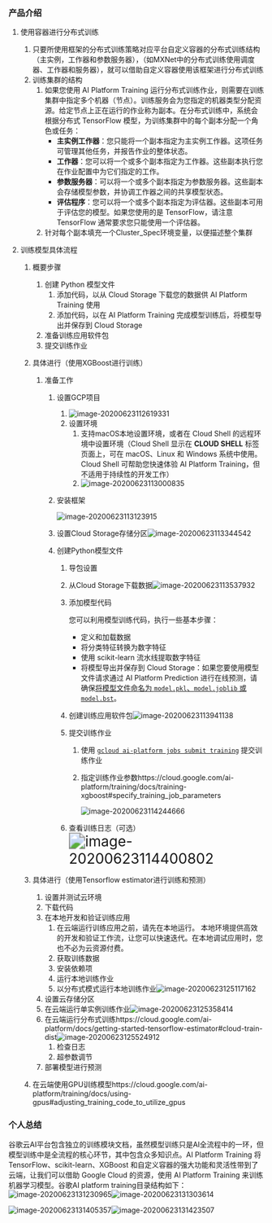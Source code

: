 ### 产品介绍

1. 使用容器进行分布式训练

   1. 只要所使用框架的分布式训练策略对应平台自定义容器的分布式训练结构（主实例，工作器和参数服务器），（如MXNet中的分布式训练使用调度器、工作器和服务器），就可以借助自定义容器使用该框架进行分布式训练
   2. 训练集群的结构
      1. 如果您使用 AI Platform Training 运行分布式训练作业，则需要在训练集群中指定多个机器（节点）。训练服务会为您指定的机器类型分配资源。给定节点上正在运行的作业称为副本。在分布式训练中，系统会根据分布式 TensorFlow 模型，为训练集群中的每个副本分配一个角色或任务：
         - **主实例工作器**：您只能将一个副本指定为主实例工作器。这项任务可管理其他任务，并报告作业的整体状态。
         - **工作器**：您可以将一个或多个副本指定为工作器。这些副本执行您在作业配置中为它们指定的工作。
         - **参数服务器**：可以将一个或多个副本指定为参数服务器。这些副本会存储模型参数，并协调工作器之间的共享模型状态。
         - **评估程序**：您可以将一个或多个副本指定为评估器。这些副本可用于评估您的模型。如果您使用的是 TensorFlow，请注意 TensorFlow 通常要求您只能使用一个评估器。
      2. 针对每个副本填充一个Cluster_Spec环境变量，以便描述整个集群

4. 训练模型具体流程

   1. 概要步骤

      1. 创建 Python 模型文件
         1. 添加代码，以从 Cloud Storage 下载您的数据供 AI Platform Training 使用
         2. 添加代码，以在 AI Platform Training 完成模型训练后，将模型导出并保存到 Cloud Storage
      2. 准备训练应用软件包
      3. 提交训练作业

   2. 具体进行（使用XGBoost进行训练）

      1. 准备工作

         1. 设置GCP项目

            1. ![image-20200623112619331](assets/image-20200623112619331.png)
            2. 设置环境
               1. 支持macOS本地设置环境，或者在 Cloud Shell 的远程环境中设置环境（Cloud Shell 显示在 **CLOUD SHELL** 标签页面上，可在 macOS、Linux 和 Windows 系统中使用。Cloud Shell 可帮助您快速体验 AI Platform Training，但不适用于持续性的开发工作）
               2. ![image-20200623113000835](assets/image-20200623113000835.png)

         2. 安装框架

            ![image-20200623113123915](assets/image-20200623113123915.png)

         3. 设置Cloud Storage存储分区![image-20200623113344542](assets/image-20200623113344542.png)

         4. 创建Python模型文件

            1. 导包设置

            2. 从Cloud Storage下载数据![image-20200623113537932](assets/image-20200623113537932.png)

            3. 添加模型代码

               您可以利用模型训练代码，执行一些基本步骤：

               - 定义和加载数据
               - 将分类特征转换为数字特征
               - 使用 scikit-learn 流水线提取数字特征
               - 将模型导出并保存到 Cloud Storage：如果您要使用模型文件请求通过 AI Platform Prediction 进行在线预测，请确保[将模型文件命名为 `model.pkl`、`model.joblib` 或 `model.bst`](https://cloud.google.com/ai-platform/prediction/docs/exporting-for-prediction#booster)。

            4. 创建训练应用软件包![image-20200623113941138](assets/image-20200623113941138.png)

            5. 提交训练作业

               1. 使用 [`gcloud ai-platform jobs submit training`](https://cloud.google.com/sdk/gcloud/reference/ai-platform/jobs/submit/training) 提交训练作业

               2. 指定训练作业参数https://cloud.google.com/ai-platform/training/docs/training-xgboost#specify_training_job_parameters

                  ![image-20200623114244666](assets/image-20200623114244666.png)

            6. 查看训练日志（可选）<img src="assets/image-20200623114400802.png" alt="image-20200623114400802" style="zoom:200%;" />

   3. 具体进行（使用Tensorflow estimator进行训练和预测）

      1. 设置并测试云环境
      2. 下载代码
      3. 在本地开发和验证训练应用
         1. 在云端运行训练应用之前，请先在本地运行。 本地环境提供高效的开发和验证工作流，让您可以快速迭代。在本地调试应用时，您也不必为云资源付费。
         2. 获取训练数据
         3. 安装依赖项
         4. 运行本地训练作业
         5. 以分布式模式运行本地训练作业![image-20200623125117162](assets/image-20200623125117162.png)
      4. 设置云存储分区
      5. 在云端运行单实例训练作业![image-20200623125358414](assets/image-20200623125358414.png)
      6. 在云端运行分布式训练https://cloud.google.com/ai-platform/docs/getting-started-tensorflow-estimator#cloud-train-dist![image-20200623125524912](assets/image-20200623125524912.png)
         1. 检查日志
         2. 超参数调节
      7. 部署模型进行预测

   4. 在云端使用GPU训练模型https://cloud.google.com/ai-platform/training/docs/using-gpus#adjusting_training_code_to_utilize_gpus

### 个人总结

谷歌云AI平台包含独立的训练模块文档，虽然模型训练只是AI全流程中的一环，但模型训练中是全流程的核心环节，其中包含众多知识点。AI Platform Training 将 TensorFlow、scikit-learn、XGBoost 和自定义容器的强大功能和灵活性带到了云端，让我们可以借助 Google Cloud 的资源，使用 AI Platform Training 来训练机器学习模型。谷歌AI platform training目录结构如下：![image-20200623131230965](assets/image-20200623131230965.png)![image-20200623131303614](assets/image-20200623131303614.png)

![image-20200623131405357](assets/image-20200623131405357.png)![image-20200623131423507](assets/image-20200623131423507.png)




